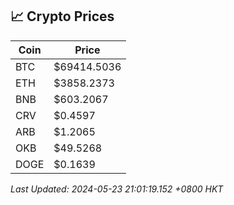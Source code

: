 ## 📈 Crypto Prices

| Coin | Price |
| ---- | ----- |
| BTC | $69414.5036 |
| ETH | $3858.2373 |
| BNB | $603.2067 |
| CRV | $0.4597 |
| ARB | $1.2065 |
| OKB | $49.5268 |
| DOGE | $0.1639 |

_Last Updated: 2024-05-23 21:01:19.152 +0800 HKT_